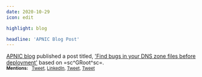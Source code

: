 ```yaml
---
date: 2020-10-29
icon: edit

highlight: blog

headline: 'APNIC Blog Post'
---
```


[APNIC blog](https://blog.apnic.net/) published a post titled, ['Find bugs in your DNS zone files before deployment'](https://blog.apnic.net/2020/10/29/find-bugs-in-your-dns-zone-files-before-deployment/) based on =sc^GRoot^sc=.
<br>
<small>**Mentions:** &nbsp; [Tweet](https://twitter.com/apnic/status/1323035499515109376), [LinkedIn](https://www.linkedin.com/feed/update/urn:li:activity:6728399243486216192/),
[Tweet](https://twitter.com/apnic/status/1321799194290642944),
[Tweet](https://twitter.com/apnic/status/1321638887387734017)
</small>